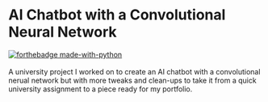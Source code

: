 # AI Chatbot with a Convolutional Neural Network
[![forthebadge made-with-python](http://ForTheBadge.com/images/badges/made-with-python.svg)](https://www.python.org/)
<br><br>
A university project I worked on to create an AI chatbot with a convolutional nerual network but with more tweaks and clean-ups to take it from a quick university assignment to a piece ready for my portfolio.
